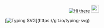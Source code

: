 <p align="center">
  <a href="https://github.com/DenverCoder1">
    <img src="https://user-images.githubusercontent.com/20955511/199138068-0a7b7b75-a024-4f00-803f-30a19c5d1b2d.png" alt="Hi there" /></a>
  <img src="https://media.giphy.com/media/hvRJCLFzcasrR4ia7z/giphy.gif" width="25px">
</p>


[![Typing SVG](https://readme-typing-svg.demolab.com?font=Fira+Code&pause=1000&color=F7098A&center=true&vCenter=true&random=false&width=435&lines=Welcome+to+my+profile!;Here+I+share+my+adventures+in+AI;Always+learning+new+things..)](https://git.io/typing-svg)
